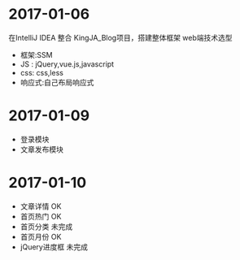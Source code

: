 # 2017-01-06
在IntelliJ IDEA 整合 KingJA_Blog项目，搭建整体框架
web端技术选型
* 框架:SSM
* JS : jQuery,vue.js,javascript
* css: css,less
* 响应式:自己布局响应式

# 2017-01-09
* 登录模块
* 文章发布模块

# 2017-01-10
* 文章详情 OK
* 首页热门 OK
* 首页分类 未完成
* 首页月份 OK
* jQuery进度框 未完成


